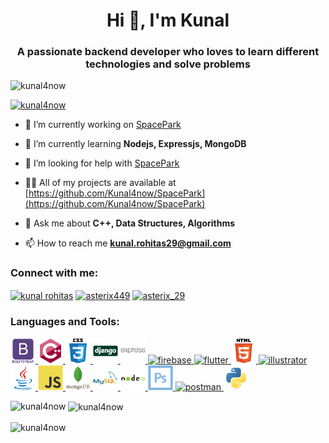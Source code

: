 <h1 align="center">Hi 👋, I'm Kunal</h1>
<h3 align="center">A passionate backend developer who loves to learn different technologies and solve problems</h3>

<p align="left"> <img src="https://komarev.com/ghpvc/?username=kunal4now&label=Profile%20views&color=0e75b6&style=flat" alt="kunal4now" /> </p>

<p align="left"> <a href="https://github.com/ryo-ma/github-profile-trophy"><img src="https://github-profile-trophy.vercel.app/?username=kunal4now" alt="kunal4now" /></a> </p>

- 🔭 I’m currently working on [SpacePark](https://github.com/Kunal4now/SpacePark)

- 🌱 I’m currently learning **Nodejs, Expressjs, MongoDB**

- 🤝 I’m looking for help with [SpacePark](https://github.com/Kunal4now/SpacePark)

- 👨‍💻 All of my projects are available at [https://github.com/Kunal4now/SpacePark](https://github.com/Kunal4now/SpacePark)

- 💬 Ask me about **C++, Data Structures, Algorithms**

- 📫 How to reach me **kunal.rohitas29@gmail.com**

<h3 align="left">Connect with me:</h3>
<p align="left">
<a href="https://www.linkedin.com/in/kunal-rohitas-a96205a9/" target="blank"><img align="center" src="https://raw.githubusercontent.com/rahuldkjain/github-profile-readme-generator/master/src/images/icons/Social/linked-in-alt.svg" alt="kunal rohitas" height="30" width="40" /></a>
<a href="https://www.codechef.com/users/asterix29" target="blank"><img align="center" src="https://cdn.jsdelivr.net/npm/simple-icons@3.1.0/icons/codechef.svg" alt="asterix449" height="30" width="40" /></a>
<a href="https://codeforces.com/profile/asterix_29" target="blank"><img align="center" src="https://cdn.jsdelivr.net/npm/simple-icons@3.0.1/icons/codeforces.svg" alt="asterix_29" height="30" width="40" /></a>
</p>

<h3 align="left">Languages and Tools:</h3>
<p align="left"> <a href="https://getbootstrap.com" target="_blank"> <img src="https://raw.githubusercontent.com/devicons/devicon/master/icons/bootstrap/bootstrap-plain-wordmark.svg" alt="bootstrap" width="40" height="40"/> </a> <a href="https://www.w3schools.com/cpp/" target="_blank"> <img src="https://raw.githubusercontent.com/devicons/devicon/master/icons/cplusplus/cplusplus-original.svg" alt="cplusplus" width="40" height="40"/> </a> <a href="https://www.w3schools.com/css/" target="_blank"> <img src="https://raw.githubusercontent.com/devicons/devicon/master/icons/css3/css3-original-wordmark.svg" alt="css3" width="40" height="40"/> </a> <a href="https://www.djangoproject.com/" target="_blank"> <img src="https://raw.githubusercontent.com/devicons/devicon/master/icons/django/django-original.svg" alt="django" width="40" height="40"/> </a> <a href="https://expressjs.com" target="_blank"> <img src="https://raw.githubusercontent.com/devicons/devicon/master/icons/express/express-original-wordmark.svg" alt="express" width="40" height="40"/> </a> <a href="https://firebase.google.com/" target="_blank"> <img src="https://www.vectorlogo.zone/logos/firebase/firebase-icon.svg" alt="firebase" width="40" height="40"/> </a> <a href="https://flutter.dev" target="_blank"> <img src="https://www.vectorlogo.zone/logos/flutterio/flutterio-icon.svg" alt="flutter" width="40" height="40"/> </a> <a href="https://www.w3.org/html/" target="_blank"> <img src="https://raw.githubusercontent.com/devicons/devicon/master/icons/html5/html5-original-wordmark.svg" alt="html5" width="40" height="40"/> </a> <a href="https://www.adobe.com/in/products/illustrator.html" target="_blank"> <img src="https://www.vectorlogo.zone/logos/adobe_illustrator/adobe_illustrator-icon.svg" alt="illustrator" width="40" height="40"/> </a> <a href="https://www.java.com" target="_blank"> <img src="https://raw.githubusercontent.com/devicons/devicon/master/icons/java/java-original.svg" alt="java" width="40" height="40"/> </a> <a href="https://developer.mozilla.org/en-US/docs/Web/JavaScript" target="_blank"> <img src="https://raw.githubusercontent.com/devicons/devicon/master/icons/javascript/javascript-original.svg" alt="javascript" width="40" height="40"/> </a> <a href="https://www.mongodb.com/" target="_blank"> <img src="https://raw.githubusercontent.com/devicons/devicon/master/icons/mongodb/mongodb-original-wordmark.svg" alt="mongodb" width="40" height="40"/> </a> <a href="https://www.mysql.com/" target="_blank"> <img src="https://raw.githubusercontent.com/devicons/devicon/master/icons/mysql/mysql-original-wordmark.svg" alt="mysql" width="40" height="40"/> </a> <a href="https://nodejs.org" target="_blank"> <img src="https://raw.githubusercontent.com/devicons/devicon/master/icons/nodejs/nodejs-original-wordmark.svg" alt="nodejs" width="40" height="40"/> </a> <a href="https://www.photoshop.com/en" target="_blank"> <img src="https://raw.githubusercontent.com/devicons/devicon/master/icons/photoshop/photoshop-line.svg" alt="photoshop" width="40" height="40"/> </a> <a href="https://postman.com" target="_blank"> <img src="https://www.vectorlogo.zone/logos/getpostman/getpostman-icon.svg" alt="postman" width="40" height="40"/> </a> <a href="https://www.python.org" target="_blank"> <img src="https://raw.githubusercontent.com/devicons/devicon/master/icons/python/python-original.svg" alt="python" width="40" height="40"/> </a> </p>

<p><img align="left" src="https://github-readme-stats.vercel.app/api/top-langs?username=kunal4now&show_icons=true&locale=en&layout=compact" alt="kunal4now" /></p>

<p>&nbsp;<img align="center" src="https://github-readme-stats.vercel.app/api?username=kunal4now&show_icons=true&locale=en" alt="kunal4now" /></p>

<p><img align="center" src="https://github-readme-streak-stats.herokuapp.com/?user=kunal4now&" alt="kunal4now" /></p>
